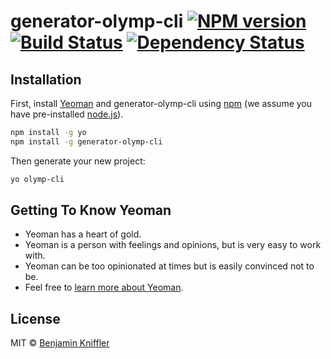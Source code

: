 # generator-olymp-cli [![NPM version][npm-image]][npm-url] [![Build Status][travis-image]][travis-url] [![Dependency Status][daviddm-image]][daviddm-url]
> 

## Installation

First, install [Yeoman](http://yeoman.io) and generator-olymp-cli using [npm](https://www.npmjs.com/) (we assume you have pre-installed [node.js](https://nodejs.org/)).

```bash
npm install -g yo
npm install -g generator-olymp-cli
```

Then generate your new project:

```bash
yo olymp-cli
```

## Getting To Know Yeoman

 * Yeoman has a heart of gold.
 * Yeoman is a person with feelings and opinions, but is very easy to work with.
 * Yeoman can be too opinionated at times but is easily convinced not to be.
 * Feel free to [learn more about Yeoman](http://yeoman.io/).

## License

MIT © [Benjamin Kniffler]()


[npm-image]: https://badge.fury.io/js/generator-olymp-cli.svg
[npm-url]: https://npmjs.org/package/generator-olymp-cli
[travis-image]: https://travis-ci.org/bkniffler/generator-olymp-cli.svg?branch=master
[travis-url]: https://travis-ci.org/bkniffler/generator-olymp-cli
[daviddm-image]: https://david-dm.org/bkniffler/generator-olymp-cli.svg?theme=shields.io
[daviddm-url]: https://david-dm.org/bkniffler/generator-olymp-cli
